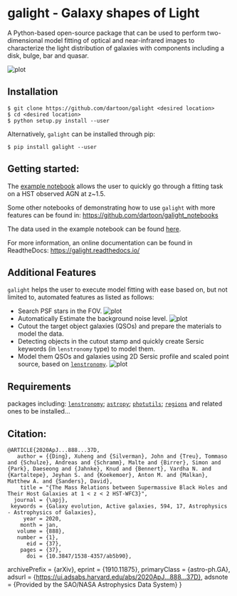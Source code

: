 # galight - Galaxy shapes of Light
A Python-based open-source package that can be used to perform two-dimensional model fitting of optical and near-infrared images to characterize the light distribution of galaxies with components including a disk, bulge, bar and quasar.

![plot](./figs/fitting_result.png)

Installation
------------
    $ git clone https://github.com/dartoon/galight <desired location>
    $ cd <desired location>
    $ python setup.py install --user

Alternatively, ``galight`` can be installed through pip:

    $ pip install galight --user

Getting started:
------------
The [example notebook](https://github.com/dartoon/galight_notebooks/blob/master/galight_HST_QSO.ipynb) allows the user to quickly go through a fitting task on a HST observed AGN at z~1.5.

Some other notebooks of demonstrating how to use ``galight`` with more features can be found in:
https://github.com/dartoon/galight_notebooks

The data used in the example notebook can be found [here](https://drive.google.com/file/d/1ZO9-HzV8K60ijYWK98jGoSoZHjIGW5Lc/view?usp=sharing).

For more information, an online documentation can be found in ReadtheDocs:
https://galight.readthedocs.io/



Additional Features
------------
``galight`` helps the user to execute model fitting with ease based on, but not limited to, automated features as listed as follows:
* Search PSF stars in the FOV.
![plot](./figs/find_PSF.png)
* Automatically Estimate the background noise level.
![plot](./figs/est_bkgstd.png)
* Cutout the target object galaxies (QSOs) and prepare the materials to model the data.
* Detecting objects in the cutout stamp and quickly create Sersic keywords (in ``lenstronomy`` type) to model them.
* Model them QSOs and galaxies using 2D Sersic profile and scaled point source, based on [``lenstronomy``](https://github.com/sibirrer/lenstronomy).
![plot](./figs/fitting_sets.png)


Requirements
------------
packages including:
[``lenstronomy``](https://github.com/sibirrer/lenstronomy);
[``astropy``](https://github.com/astropy/astropy);
[``photutils``](https://github.com/astropy/photutils);
[``regions``](https://github.com/astropy/regions)
and related ones to be installed... 

Citation:
---------
    @ARTICLE{2020ApJ...888...37D,
       author = {{Ding}, Xuheng and {Silverman}, John and {Treu}, Tommaso and {Schulze}, Andreas and {Schramm}, Malte and {Birrer}, Simon and {Park}, Daeseong and {Jahnke}, Knud and {Bennert}, Vardha N. and {Kartaltepe}, Jeyhan S. and {Koekemoer}, Anton M. and {Malkan}, Matthew A. and {Sanders}, David},
        title = "{The Mass Relations between Supermassive Black Holes and Their Host Galaxies at 1 < z < 2 HST-WFC3}",
      journal = {\apj},
     keywords = {Galaxy evolution, Active galaxies, 594, 17, Astrophysics - Astrophysics of Galaxies},
         year = 2020,
        month = jan,
       volume = {888},
       number = {1},
          eid = {37},
        pages = {37},
          doi = {10.3847/1538-4357/ab5b90},
archivePrefix = {arXiv},
       eprint = {1910.11875},
 primaryClass = {astro-ph.GA},
       adsurl = {https://ui.adsabs.harvard.edu/abs/2020ApJ...888...37D},
      adsnote = {Provided by the SAO/NASA Astrophysics Data System}
}



